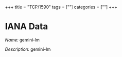 +++
title = "TCP/1590"
tags = [""]
categories = [""]
+++

# IANA Data

_Name:_ gemini-lm

_Description:_ gemini-lm

